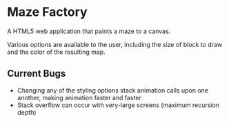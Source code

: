 Maze Factory
============

A HTML5 web application that paints a maze to a canvas.

Various options are available to the user, including the size of block to draw and the color of the resulting map.

Current Bugs
------------

+ Changing any of the styling options stack animation calls upon one another, making animation faster and faster
+ Stack overflow can occur with very-large screens (maximum recursion depth)